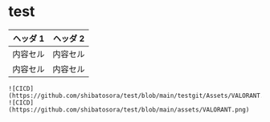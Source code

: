 # test
| ヘッダ 1 | ヘッダ 2 |
| ----- | ----- |
| 内容セル  | 内容セル  |
| 内容セル  | 内容セル  |
```
![CICD](https://github.com/shibatosora/test/blob/main/testgit/Assets/VALORANT.png)
![CICD](https://github.com/shibatosora/test/blob/main/assets/VALORANT.png)
```
